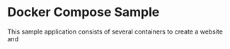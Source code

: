 # Docker Compose Sample

This sample application consists of several containers to create a website and 